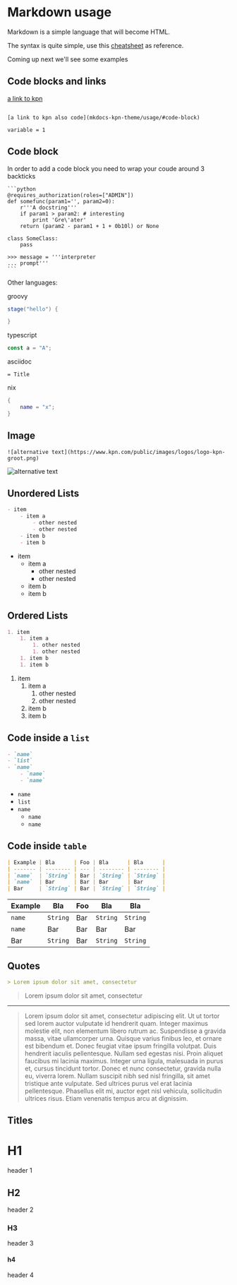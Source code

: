 # Markdown usage

Markdown is a simple language that will become HTML.

The syntax is quite simple, use this [cheatsheet](cheatsheet) as reference.

Coming up next we'll see some examples
## Code blocks and links

[a link to kpn](https://www.kpn.com)

<code>
[a link to kpn also code](mkdocs-kpn-theme/usage/#code-block)
</code>

`variable = 1`

## Code block

In order to add a code block you need to wrap your coude around 3 backticks

    ```python
    @requires_authorization(roles=["ADMIN"])
    def somefunc(param1='', param2=0):
        r'''A docstring'''
        if param1 > param2: # interesting
            print 'Gre\'ater'
        return (param2 - param1 + 1 + 0b10l) or None

    class SomeClass:
        pass

    >>> message = '''interpreter
    ... prompt'''
    ```

Other languages:

groovy

```groovy
stage("hello") {

}
```

typescript

```ts
const a = "A";
```

asciidoc

```asciidoc
= Title
```

nix

```nix
{
    name = "x";
}
```

## Image

```text
![alternative text](https://www.kpn.com/public/images/logos/logo-kpn-groot.png)
```

![alternative text](https://www.kpn.com/public/images/logos/logo-kpn-groot.png)

## Unordered Lists

```md
- item
    - item a
        - other nested
        - other nested
    - item b
    - item b
```

- item
    - item a
        - other nested
        - other nested
    - item b
    - item b

## Ordered Lists

```md
1. item
    1. item a
        1. other nested
        1. other nested
    1. item b
    1. item b
```

1. item
    1. item a
        1. other nested
        1. other nested
    1. item b
    1. item b

## Code inside a `list`
```md
- `name`
- `list`
- `name`
    - `name`
    - `name`
```

- `name`
- `list`
- `name`
    - `name`
    - `name`


## Code inside `table`

```md
| Example | Bla      | Foo | Bla      | Bla      |
| ------- | -------- | --- | -------- | -------- |
| `name`  | `String` | Bar | `String` | `String` |
| `name`  | Bar      | Bar | Bar      | Bar      |
| Bar     | `String` | Bar | `String` | `String` |
```

| Example | Bla      | Foo | Bla      | Bla      |
| ------- | -------- | --- | -------- | -------- |
| `name`  | `String` | Bar | `String` | `String` |
| `name`  | Bar      | Bar | Bar      | Bar      |
| Bar     | `String` | Bar | `String` | `String` |


## Quotes

```md
> Lorem ipsum dolor sit amet, consectetur
```

> Lorem ipsum dolor sit amet, consectetur

---

> Lorem ipsum dolor sit amet, consectetur adipiscing elit. Ut ut tortor sed lorem auctor vulputate id hendrerit quam. Integer maximus molestie elit, non elementum libero rutrum ac. Suspendisse a gravida massa, vitae ullamcorper urna. Quisque varius finibus leo, et ornare est bibendum et. Donec feugiat vitae ipsum fringilla volutpat. Duis hendrerit iaculis pellentesque. Nullam sed egestas nisi. Proin aliquet faucibus mi lacinia maximus. Integer urna ligula, malesuada in purus et, cursus tincidunt tortor. Donec et nunc consectetur, gravida nulla eu, viverra lorem. Nullam suscipit nibh sed nisl fringilla, sit amet tristique ante vulputate. Sed ultrices purus vel erat lacinia pellentesque. Phasellus elit mi, auctor eget nisl vehicula, sollicitudin ultrices risus. Etiam venenatis tempus arcu at dignissim.

## Titles

# H1

header 1

## H2

header 2

### H3

header 3

#### h4

header 4

[cheatsheet]: https://www.markdownguide.org/cheat-sheet/

